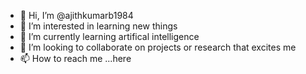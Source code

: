 - 👋 Hi, I’m @ajithkumarb1984
- 👀 I’m interested in learning new things
- 🌱 I’m currently learning artifical intelligence
- 💞️ I’m looking to collaborate on projects or research that excites me
- 📫 How to reach me ...here

<!---
ajithkumarb1984/ajithkumarb1984 is a ✨ special ✨ repository because its `README.md` (this file) appears on your GitHub profile.
You can click the Preview link to take a look at your changes.
--->

